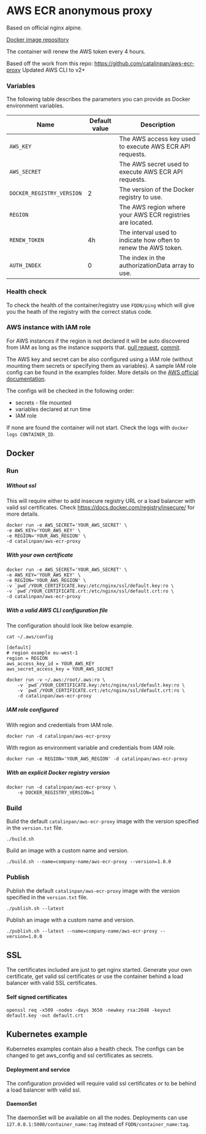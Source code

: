 # AWS ECR anonymous proxy

Based on official nginx alpine.

[Docker image repository](https://hub.docker.com/r/proreact/aws-ecr-proxy/)

The container will renew the AWS token every 4 hours.

Based off the work from this repo: https://github.com/catalinpan/aws-ecr-proxy
Updated AWS CLI to v2+


### Variables

The following table describes the parameters you can provide as Docker environment variables.

| Name                      | Default value | Description                                                     |
|---------------------------|---------------|-----------------------------------------------------------------|
| `AWS_KEY`                 |               | The AWS access key used to execute AWS ECR API requests.        |
| `AWS_SECRET`              |               | The AWS secret used to execute AWS ECR API requests.            |
| `DOCKER_REGISTRY_VERSION` | 2             | The version of the Docker registry to use.                      |
| `REGION`                  |               | The AWS region where your AWS ECR registries are located.       |
| `RENEW_TOKEN`             | 4h            | The interval used to indicate how often to renew the AWS token. |
| `AUTH_INDEX`              | 0             | The index in the authorizationData array to use.                |
### Health check

To check the health of the container/registry use `FQDN/ping` which will give you the heath of the registry with the correct status code.

### AWS instance with IAM role

For AWS instances if the region is not declared it will be auto discovered from IAM as long as the instance supports that. [pull request](https://github.com/catalinpan/aws-ecr-proxy/pull/1/commits/899ef1a80a7fa141f66e500a76f6ed86f8d19f4e), [commit](https://github.com/catalinpan/aws-ecr-proxy/commit/d8a709bf043cfd14b88defae738833e93c946f4b).

The AWS key and secret can be also configured using a IAM role (without mounting them secrets or specifying them as variables). A sample IAM role config can be found in the examples folder. More details on the [AWS official documentation](http://docs.aws.amazon.com/IAM/latest/UserGuide/id_roles.html).

The configs will be checked in the following order:

- secrets - file mounted
- variables declared at run time
- IAM role

If none are found the container will not start. Check the logs with `docker logs CONTAINER_ID`.

## Docker

### Run
##### Without ssl
This will require either to add insecure registry URL or a load balancer with valid ssl certificates.
Check https://docs.docker.com/registry/insecure/ for more details.
```
docker run -e AWS_SECRET='YOUR_AWS_SECRET' \
-e AWS_KEY='YOUR_AWS_KEY' \
-e REGION='YOUR_AWS_REGION' \
-d catalinpan/aws-ecr-proxy
```
##### With your own certificate
```
docker run -e AWS_SECRET='YOUR_AWS_SECRET' \
-e AWS_KEY='YOUR_AWS_KEY' \
-e REGION='YOUR_AWS_REGION' \
-v `pwd`/YOUR_CERTIFICATE.key:/etc/nginx/ssl/default.key:ro \
-v `pwd`/YOUR_CERTIFICATE.crt:/etc/nginx/ssl/default.crt:ro \
-d catalinpan/aws-ecr-proxy
```
##### With a valid AWS CLI configuration file
The configuration should look like below example.
```
cat ~/.aws/config
```
```
[default]
# region example eu-west-1
region = REGION
aws_access_key_id = YOUR_AWS_KEY
aws_secret_access_key = YOUR_AWS_SECRET
```
```
docker run -v ~/.aws:/root/.aws:ro \
    -v `pwd`/YOUR_CERTIFICATE.key:/etc/nginx/ssl/default.key:ro \
    -v `pwd`/YOUR_CERTIFICATE.crt:/etc/nginx/ssl/default.crt:ro \
    -d catalinpan/aws-ecr-proxy
```
##### IAM role configured
With region and credentials from IAM role.
```
docker run -d catalinpan/aws-ecr-proxy
```
With region as environment variable and credentials from IAM role.
```
docker run -e REGION='YOUR_AWS_REGION' -d catalinpan/aws-ecr-proxy
```

##### With an explicit Docker registry version
```
docker run -d catalinpan/aws-ecr-proxy \
    -e DOCKER_REGISTRY_VERSION=1
```

### Build
Build the default `catalinpan/aws-ecr-proxy` image with the version specified in the `version.txt` file.
```
./build.sh
```
Build an image with a custom name and version.
```
./build.sh --name=company-name/aws-ecr-proxy --version=1.0.0
```

### Publish
Publish the default `catalinpan/aws-ecr-proxy` image with the version specified in the `version.txt` file.
```
./publish.sh --latest
```
Publish an image with a custom name and version.
```
./publish.sh --latest --name=company-name/aws-ecr-proxy --version=1.0.0
```


## SSL
The certificates included are just to get nginx started. Generate your own certificate, get valid ssl certificates or use the container behind a load balancer with valid SSL certificates.

#### Self signed certificates
```
openssl req -x509 -nodes -days 3650 -newkey rsa:2048 -keyout default.key -out default.crt
```

## Kubernetes example

Kubernetes examples contain also a health check.
The configs can be changed to get aws_config and ssl certificates as secrets.

#### Deployment and service
The configuration provided will require valid ssl certificates or to be behind a load balancer with valid ssl.

#### DaemonSet
The daemonSet will be available on all the nodes. Deployments can use `127.0.0.1:5000/container_name:tag` instead of `FQDN/container_name:tag`.
